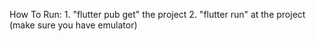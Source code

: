 How To Run: 1. "flutter pub get" the project 
            2. "flutter run" at the project (make sure you have emulator)
